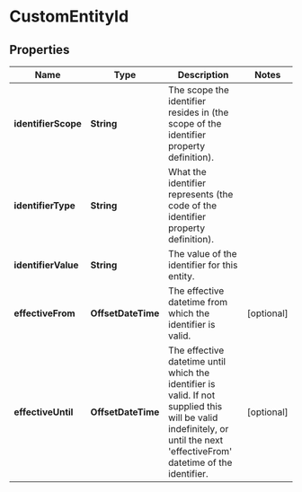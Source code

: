 

# CustomEntityId


## Properties

| Name | Type | Description | Notes |
|------------ | ------------- | ------------- | -------------|
|**identifierScope** | **String** | The scope the identifier resides in (the scope of the identifier property definition). |  |
|**identifierType** | **String** | What the identifier represents (the code of the identifier property definition). |  |
|**identifierValue** | **String** | The value of the identifier for this entity. |  |
|**effectiveFrom** | **OffsetDateTime** | The effective datetime from which the identifier is valid. |  [optional] |
|**effectiveUntil** | **OffsetDateTime** | The effective datetime until which the identifier is valid. If not supplied this will be valid indefinitely, or until the next &#39;effectiveFrom&#39; datetime of the identifier. |  [optional] |



